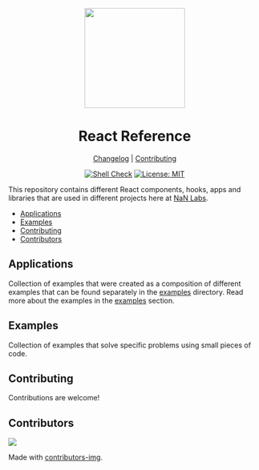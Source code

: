 <div align="center">
<p>
    <img
        style="width: 200px"
        width="200"
        src="https://avatars.githubusercontent.com/u/4426989?s=200&v=4"
    >
</p>
<h1>React Reference</h1>

[Changelog](#) |
[Contributing](./CONTRIBUTING.md)

</div>
<div align="center">

[![Shell Check][shellcheckbadge]][shellcheckurl]
[![License: MIT][licensebadge]][licenseurl]

</div>

This repository contains different React components, hooks, apps and libraries that are used in different projects
here at [NaN Labs](https://www.nanlabs.com/).

- [Applications](#applications)
- [Examples](#examples)
- [Contributing](#contributing)
- [Contributors](#contributors)

## Applications

Collection of examples that were created as a composition of different examples that
can be found separately in the [examples](./examples/) directory.
Read more about the examples in the [examples](#examples) section.

## Examples

Collection of examples that solve specific problems using small pieces of code.

## Contributing

Contributions are welcome!

## Contributors

<a href="https://github.com/nanlabs/nancy-react-toolkit/contributors">
  <img src="https://contrib.rocks/image?repo=nanlabs/nancy-react-toolkit"/>
</a>

Made with [contributors-img](https://contrib.rocks).

[shellcheckbadge]: https://github.com/nanlabs/nancy-react-toolkit/actions/workflows/shellcheck.yml/badge.svg
[licensebadge]: https://img.shields.io/badge/License-MIT-blue.svg
[shellcheckurl]: https://github.com/nanlabs/nancy-react-toolkit/actions/workflows/shellcheck.yml
[licenseurl]: https://github.com/nanlabs/nancy-react-toolkit/blob/main/LICENSE

